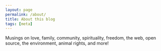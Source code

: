 ```yaml
---
layout: page
permalink: /about/
title: About this blog
tags: [meta]
---
```


Musings on love, family, community, spirituality, freedom, the web, open source, the environment, animal rights, and more!
